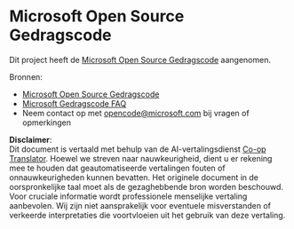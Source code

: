 <!--
CO_OP_TRANSLATOR_METADATA:
{
  "original_hash": "c06b12caf3c901eb3156e3dd5b0aea56",
  "translation_date": "2025-07-12T06:56:12+00:00",
  "source_file": "CODE_OF_CONDUCT.md",
  "language_code": "nl"
}
-->
# Microsoft Open Source Gedragscode

Dit project heeft de [Microsoft Open Source Gedragscode](https://opensource.microsoft.com/codeofconduct/) aangenomen.

Bronnen:

- [Microsoft Open Source Gedragscode](https://opensource.microsoft.com/codeofconduct/)
- [Microsoft Gedragscode FAQ](https://opensource.microsoft.com/codeofconduct/faq/)
- Neem contact op met [opencode@microsoft.com](mailto:opencode@microsoft.com) bij vragen of opmerkingen

**Disclaimer**:  
Dit document is vertaald met behulp van de AI-vertalingsdienst [Co-op Translator](https://github.com/Azure/co-op-translator). Hoewel we streven naar nauwkeurigheid, dient u er rekening mee te houden dat geautomatiseerde vertalingen fouten of onnauwkeurigheden kunnen bevatten. Het originele document in de oorspronkelijke taal moet als de gezaghebbende bron worden beschouwd. Voor cruciale informatie wordt professionele menselijke vertaling aanbevolen. Wij zijn niet aansprakelijk voor eventuele misverstanden of verkeerde interpretaties die voortvloeien uit het gebruik van deze vertaling.